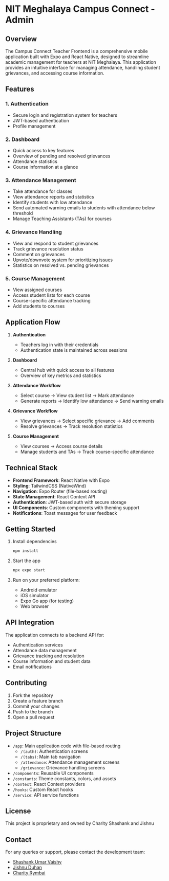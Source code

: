 # NIT Meghalaya Campus Connect - Admin

## Overview

The Campus Connect Teacher Frontend is a comprehensive mobile application built with Expo and React Native, designed to streamline academic management for teachers at NIT Meghalaya. This application provides an intuitive interface for managing attendance, handling student grievances, and accessing course information.

## Features

### 1. Authentication
- Secure login and registration system for teachers
- JWT-based authentication
- Profile management

### 2. Dashboard
- Quick access to key features
- Overview of pending and resolved grievances
- Attendance statistics
- Course information at a glance

### 3. Attendance Management
- Take attendance for classes
- View attendance reports and statistics
- Identify students with low attendance
- Send automated warning emails to students with attendance below threshold
- Manage Teaching Assistants (TAs) for courses

### 4. Grievance Handling
- View and respond to student grievances
- Track grievance resolution status
- Comment on grievances
- Upvote/downvote system for prioritizing issues
- Statistics on resolved vs. pending grievances

### 5. Course Management
- View assigned courses
- Access student lists for each course
- Course-specific attendance tracking
- Add students to courses

## Application Flow

1. **Authentication**
   - Teachers log in with their credentials
   - Authentication state is maintained across sessions

2. **Dashboard**
   - Central hub with quick access to all features
   - Overview of key metrics and statistics

3. **Attendance Workflow**
   - Select course → View student list → Mark attendance
   - Generate reports → Identify low attendance → Send warning emails

4. **Grievance Workflow**
   - View grievances → Select specific grievance → Add comments
   - Resolve grievances → Track resolution statistics

5. **Course Management**
   - View courses → Access course details
   - Manage students and TAs → Track course-specific attendance

## Technical Stack

- **Frontend Framework**: React Native with Expo
- **Styling**: TailwindCSS (NativeWind)
- **Navigation**: Expo Router (file-based routing)
- **State Management**: React Context API
- **Authentication**: JWT-based auth with secure storage
- **UI Components**: Custom components with theming support
- **Notifications**: Toast messages for user feedback

## Getting Started

1. Install dependencies

   ```bash
   npm install
   ```

2. Start the app

   ```bash
   npx expo start
   ```

3. Run on your preferred platform:
   - Android emulator
   - iOS simulator
   - Expo Go app (for testing)
   - Web browser

## API Integration

The application connects to a backend API for:
- Authentication services
- Attendance data management
- Grievance tracking and resolution
- Course information and student data
- Email notifications

## Contributing

1. Fork the repository
2. Create a feature branch
3. Commit your changes
4. Push to the branch
5. Open a pull request

## Project Structure

- `/app`: Main application code with file-based routing
  - `/(auth)`: Authentication screens
  - `/(tabs)`: Main tab navigation
  - `/attendance`: Attendance management screens
  - `/grievance`: Grievance handling screens
- `/components`: Reusable UI components
- `/constants`: Theme constants, colors, and assets
- `/context`: React Context providers
- `/hooks`: Custom React hooks
- `/service`: API service functions

## License

This project is proprietary and owned by Charity Shashank and Jishnu 

## Contact

For any queries or support, please contact the development team:
- [Shashank Umar Vaishy](https://www.github.com/shashankumarvaishy)
- [Jishnu Duhan](https://www.github.com/duhanjishnu)
- [Charity Rymbai](https://www.github.com/charityrymbai)
